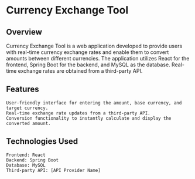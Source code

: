 # Currency Exchange Tool

## Overview

Currency Exchange Tool is a web application developed to provide users with real-time currency exchange rates and enable them to convert amounts between different currencies. The application utilizes React for the frontend, Spring Boot for the backend, and MySQL as the database. Real-time exchange rates are obtained from a third-party API.

## Features

    User-friendly interface for entering the amount, base currency, and target currency.
    Real-time exchange rate updates from a third-party API.
    Conversion functionality to instantly calculate and display the converted amount.

## Technologies Used

    Frontend: React
    Backend: Spring Boot
    Database: MySQL
    Third-party API: [API Provider Name]
